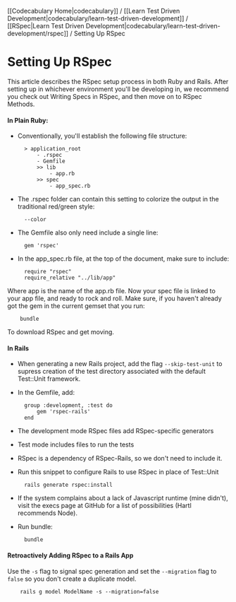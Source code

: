 [[Codecabulary Home|codecabulary]] / [[Learn Test Driven Development|codecabulary/learn-test-driven-development]] / [[RSpec|Learn Test Driven Development|codecabulary/learn-test-driven-development/rspec]] / Setting Up RSpec

# Setting Up RSpec

This article describes the RSpec setup process in both Ruby and Rails. After setting up in whichever environment you'll be developing in, we recommend you check out Writing Specs in RSpec, and then move on to RSpec Methods.

#### In Plain Ruby:

* Conventionally, you'll establish the following file structure:

		> application_root
			- .rspec
			- Gemfile
			>> lib
				- app.rb
			>> spec
				- app_spec.rb

* The .rspec folder can contain this setting to colorize the output in the traditional red/green style:

		--color
		
* The Gemfile also only need include a single line:

		gem 'rspec'
		
* In the app_spec.rb file, at the top of the document, make sure to include:

		require "rspec"
		require_relative "../lib/app"
		
Where app is the name of the app.rb file. Now your spec file is linked to your app file, and ready to rock and roll. Make sure, if you haven't already got the gem in the current gemset that you run:

		bundle
		
To download RSpec and get moving. 

#### In Rails

* When generating a new Rails project, add the flag ``--skip-test-unit`` to supress creation of the test directory associated with the default Test::Unit framework.
* In the Gemfile, add:

		group :development, :test do
			gem 'rspec-rails'
		end
		
* The development mode RSpec files add RSpec-specific generators
* Test mode includes files to run the tests
* RSpec is a dependency of RSpec-Rails, so we don't need to include it.
* Run this snippet to configure Rails to use RSpec in place of Test::Unit
		
		rails generate rspec:install
		
* If the system complains about a lack of Javascript runtime (mine didn't), visit the execs page at GitHub for a list of possibilities (Hartl recommends Node).
* Run bundle:

		bundle
		
#### Retroactively Adding RSpec to a Rails App

Use the `-s` flag to signal spec generation and set the `--migration` flag to `false` so you don't create a duplicate model. 

		rails g model ModelName -s --migration=false
